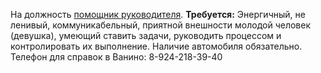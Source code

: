 На должность <a href="http://vanino27.ru/viewtopic.php?f=24&t=5">помощник руководителя</a>. 
<b>Требуется:</b> Энергичный, не ленивый, коммуникабельный, приятной внешности молодой человек (девушка), умеющий ставить задачи, руководить процессом и контролировать их выполнение. Наличие автомобиля обязательно.
Телефон для справок в Ванино: 8-924-218-39-40

